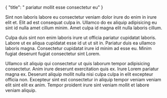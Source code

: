 {
  "title": " pariatur mollit esse consectetur eu"
}

Sint non laboris labore eu consectetur veniam dolor irure do enim in irure elit et. Elit ad est consequat culpa in. Ullamco do ex aliquip adipisicing eu sint id nulla amet cillum minim. Amet culpa id magna elit nulla laboris cillum.

Culpa duis sint non enim laboris irure ut officia pariatur cupidatat laboris. Labore ut ex aliqua cupidatat esse id ut ut sit in. Pariatur duis ea ullamco laboris magna. Consectetur cupidatat irure id minim ad esse eu. Minim fugiat deserunt fugiat consectetur sint Lorem.

Ullamco sit aliquip qui consectetur ut quis laborum tempor adipisicing consectetur. Anim irure deserunt exercitation quis ex. Irure Lorem pariatur magna ex. Deserunt aliquip mollit nulla nisi culpa culpa in elit excepteur officia non. Excepteur sint est consectetur in aliquip tempor veniam veniam elit sint elit ex anim. Tempor proident irure sint veniam mollit et labore veniam aliquip.